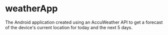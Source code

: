 # weatherApp

The Android application created using an AccuWeather API to get a forecast of the device's current location for today and the next 5 days. 
